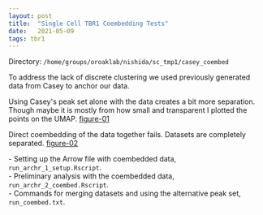 ```yaml
---
layout: post
title:  "Single Cell TBR1 Coembedding Tests"
date:   2021-05-09
tags: tbr1
---
```


Directory: `/home/groups/oroaklab/nishida/sc_tmp1/casey_coembed`

To address the lack of discrete clustering we used previously generated data from Casey to anchor our data.

Using Casey's peak set alone with the data creates a bit more separation. Though maybe it is mostly from how small and transparent I plotted the points on the UMAP. [figure-01]

Direct coembedding of the data together fails. Datasets are completely separated. [figure-02]

\- Setting up the Arrow file with coembedded data, `run_archr_1_setup.Rscript`.
<br>- Preliminary analysis with the coembedded data, `run_archr_2_coembed.Rscript`.
<br>- Commands for merging datasets and using the alternative peak set, `run_coembed.txt`.

[figure-01]: https://ohsu.app.box.com/file/808812473361
[figure-02]: https://ohsu.app.box.com/file/808810814006
